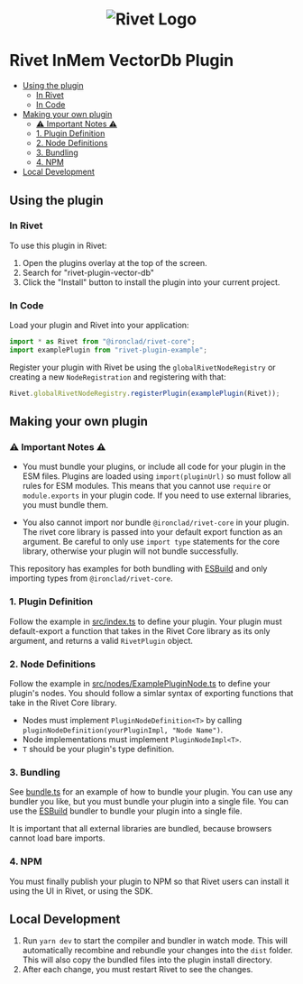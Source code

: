 <h1 align="center"><img src="https://rivet.ironcladapp.com/img/logo-banner-wide.png" alt="Rivet Logo"></h1>

# Rivet InMem VectorDb Plugin

- [Using the plugin](#using-the-plugin)
  - [In Rivet](#in-rivet)
  - [In Code](#in-code)
- [Making your own plugin](#making-your-own-plugin)
  - [⚠️ Important Notes ⚠️](#️-important-notes-️)
  - [1. Plugin Definition](#1-plugin-definition)
  - [2. Node Definitions](#2-node-definitions)
  - [3. Bundling](#3-bundling)
  - [4. NPM](#4-npm)
- [Local Development](#local-development)

## Using the plugin

### In Rivet

To use this plugin in Rivet:

1. Open the plugins overlay at the top of the screen.
2. Search for "rivet-plugin-vector-db"
3. Click the "Install" button to install the plugin into your current project.

### In Code

Load your plugin and Rivet into your application:

```ts
import * as Rivet from "@ironclad/rivet-core";
import examplePlugin from "rivet-plugin-example";
```

Register your plugin with Rivet be using the `globalRivetNodeRegistry` or creating a new `NodeRegistration` and registering with that:

```ts
Rivet.globalRivetNodeRegistry.registerPlugin(examplePlugin(Rivet));
```

## Making your own plugin

### ⚠️ Important Notes ⚠️

- You must bundle your plugins, or include all code for your plugin in the ESM files. Plugins are loaded using `import(pluginUrl)` so must follow all rules for ESM modules. This means that you cannot use `require` or `module.exports` in your plugin code. If you need to use external libraries, you must bundle them.

- You also cannot import nor bundle `@ironclad/rivet-core` in your plugin. The rivet core library is passed into your default export function as an argument. Be careful to only use `import type` statements for the core library, otherwise your plugin will not bundle successfully.

This repository has examples for both bundling with [ESBuild](https://esbuild.github.io/) and only importing types from `@ironclad/rivet-core`.

### 1. Plugin Definition

Follow the example in [src/index.ts](src/index.ts) to define your plugin. Your plugin must default-export a function that takes in the Rivet Core library as its only argument, and returns a valid `RivetPlugin` object.

### 2. Node Definitions

Follow the example in [src/nodes/ExamplePluginNode.ts](src/nodes/ExamplePluginNode.ts) to define your plugin's nodes. You should follow a simlar syntax of exporting functions that take in the Rivet Core library.

- Nodes must implement `PluginNodeDefinition<T>` by calling `pluginNodeDefinition(yourPluginImpl, "Node Name")`.
- Node implementations must implement `PluginNodeImpl<T>`.
- `T` should be your plugin's type definition.

### 3. Bundling

See [bundle.ts](bundle.ts) for an example of how to bundle your plugin. You can use any bundler you like, but you must bundle your plugin into a single file. You can use the [ESBuild](https://esbuild.github.io/) bundler to bundle your plugin into a single file.

It is important that all external libraries are bundled, because browsers cannot load bare imports.

### 4. NPM

You must finally publish your plugin to NPM so that Rivet users can install it using the UI in Rivet, or using the SDK.

## Local Development

1. Run `yarn dev` to start the compiler and bundler in watch mode. This will automatically recombine and rebundle your changes into the `dist` folder. This will also copy the bundled files into the plugin install directory.
2. After each change, you must restart Rivet to see the changes.
